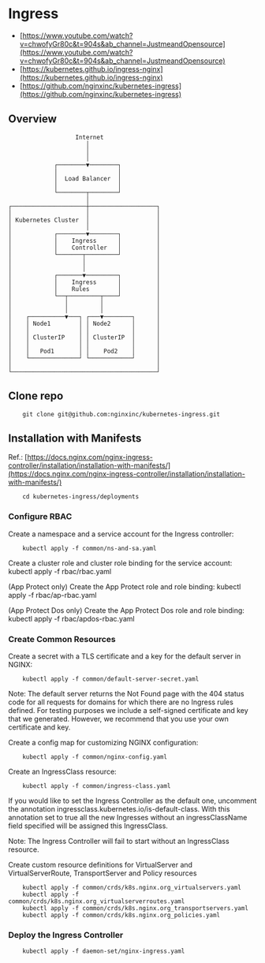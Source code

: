 # Ingress
* [https://www.youtube.com/watch?v=chwofyGr80c&t=904s&ab_channel=JustmeandOpensource](https://www.youtube.com/watch?v=chwofyGr80c&t=904s&ab_channel=JustmeandOpensource)
* [https://kubernetes.github.io/ingress-nginx](https://kubernetes.github.io/ingress-nginx)
* [https://github.com/nginxinc/kubernetes-ingress](https://github.com/nginxinc/kubernetes-ingress)

## Overview
```
                   Internet
                      │
                      │
                      │
             ┌────────▼────────┐
             │                 │
             │  Load Balancer  │
             │                 │
             └────────┬────────┘
                      │
┌─────────────────────┼───────────────────┐
│                     │                   │
│ Kubernetes Cluster  │                   │
│                     │                   │
│            ┌────────▼────────┐          │
│            │    Ingress      │          │
│            │    Controller   │          │
│            └───────┬─────────┘          │
│                    │                    │
│                    │                    │
│            ┌───────▼─────────┐          │
│            │    Ingress      │          │
│            │    Rules        │          │
│            └──┬─────────┬────┘          │
│               │         │               │
│               │         │               │
│    ┌──────────▼───┐ ┌───▼────────┐      │
│    │ Node1        │ │ Node2      │      │
│    │              │ │            │      │
│    │ ClusterIP    │ │ ClusterIP  │      │
│    │              │ │            │      │
│    │   Pod1       │ │    Pod2    │      │
│    └──────────────┘ └────────────┘      │
│                                         │
└─────────────────────────────────────────┘
```

## Clone repo

        git clone git@github.com:nginxinc/kubernetes-ingress.git

## Installation with Manifests
Ref.: [https://docs.nginx.com/nginx-ingress-controller/installation/installation-with-manifests/](https://docs.nginx.com/nginx-ingress-controller/installation/installation-with-manifests/)

        cd kubernetes-ingress/deployments

### Configure RBAC
Create a namespace and a service account for the Ingress controller:

        kubectl apply -f common/ns-and-sa.yaml

Create a cluster role and cluster role binding for the service account:
        kubectl apply -f rbac/rbac.yaml
    
(App Protect only) Create the App Protect role and role binding:
        kubectl apply -f rbac/ap-rbac.yaml
    
(App Protect Dos only) Create the App Protect Dos role and role binding:
        kubectl apply -f rbac/apdos-rbac.yaml

### Create Common Resources
Create a secret with a TLS certificate and a key for the default server in NGINX:

        kubectl apply -f common/default-server-secret.yaml

Note: The default server returns the Not Found page with the 404 status code for all requests for domains for which there are no Ingress rules defined. For testing purposes we include a self-signed certificate and key that we generated. However, we recommend that you use your own certificate and key.

Create a config map for customizing NGINX configuration:

        kubectl apply -f common/nginx-config.yaml

Create an IngressClass resource:

        kubectl apply -f common/ingress-class.yaml

If you would like to set the Ingress Controller as the default one, uncomment the annotation ingressclass.kubernetes.io/is-default-class. With this annotation set to true all the new Ingresses without an ingressClassName field specified will be assigned this IngressClass.

Note: The Ingress Controller will fail to start without an IngressClass resource.

Create custom resource definitions for VirtualServer and VirtualServerRoute, TransportServer and Policy resources

        kubectl apply -f common/crds/k8s.nginx.org_virtualservers.yaml
        kubectl apply -f common/crds/k8s.nginx.org_virtualserverroutes.yaml
        kubectl apply -f common/crds/k8s.nginx.org_transportservers.yaml
        kubectl apply -f common/crds/k8s.nginx.org_policies.yaml

### Deploy the Ingress Controller

        kubectl apply -f daemon-set/nginx-ingress.yaml
